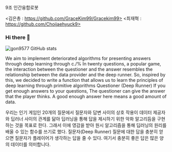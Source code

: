 9조 인간융합로봇

<김은총 : https://github.com/GraceKim99/Gracekim99>
<최재혁 : https://github.com/Choijaehyuck9>

### Hi there 👋

<!--
**gon9577/gon9577** is a ✨ _special_ ✨ repository because its `README.md` (this file) appears on your GitHub profile.

Here are some ideas to get you started:

- 🔭 I’m currently working on ...
- 🌱 I’m currently learning ...
- 👯 I’m looking to collaborate on ...
- 🤔 I’m looking for help with ...
- 💬 Ask me about ...
- 📫 How to reach me: ...
- 😄 Pronouns: ...
- ⚡ Fun fact: ...
-->
![gon9577 GitHub stats](https://github-readme-stats.vercel.app/api?username=gon957799&show_icons=true)


We aim to implement deteriorated algorithms for presenting answers through deep learning through c./% In twenty questions, a popular game, the interaction between the questioner and the answer resembles the relationship between the data provider and the deep runner. So, inspired by this, we decided to write a function that allows us to learn the principles of deep learning through primitive algorithms Questioner (Deep Runner) If you get enough answers to your questions, The questioner can give the answer that the player thinks. A good enough answer here means a good amount of data.

우리는 인기 게임인 20개의 질문에서 질문자와 답변 사이의 상호 작용이 데이터 제공자와 딥러너 사이의 관계를 닮아 딥러닝을 통해 답을 제시하기 위한 악화 알고리듬을 구현하는 것을 목표로 한다. 그래서 이에 영감을 받아 원시 알고리즘을 통해 딥러닝의 원리를 배울 수 있는 함수를 쓰기로 했다. 질문자(Deep Runner) 질문에 대한 답을 충분히 얻으면 질문자가 플레이어가 생각하는 답을 줄 수 있다. 여기서 충분히 좋은 답은 많은 양의 데이터를 의미합니다.
